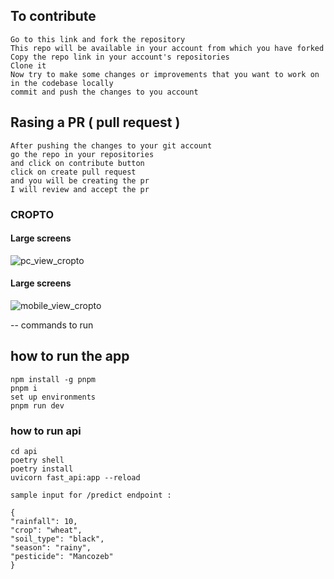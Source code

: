 ## To contribute

```
Go to this link and fork the repository
This repo will be available in your account from which you have forked
Copy the repo link in your account's repositories
Clone it
Now try to make some changes or improvements that you want to work on in the codebase locally
commit and push the changes to you account
```

## Rasing a PR ( pull request )

```
After pushing the changes to your git account
go the repo in your repositories
and click on contribute button
click on create pull request
and you will be creating the pr
I will review and accept the pr
```

### CROPTO

#### Large screens

![pc_view_cropto](https://github.com/leocodeio/Cropto/blob/test/public/pc_view.png?raw=true "Optional title")

#### Large screens

![mobile_view_cropto](https://github.com/leocodeio/Cropto/blob/test/public/mobiile_view.png?raw=true "Optional title")

-- commands to run

## how to run the app

```
npm install -g pnpm
pnpm i
set up environments
pnpm run dev
```

### how to run api

```
cd api
poetry shell
poetry install
uvicorn fast_api:app --reload

sample input for /predict endpoint :

{
"rainfall": 10,
"crop": "wheat",
"soil_type": "black",
"season": "rainy",
"pesticide": "Mancozeb"
}

```
